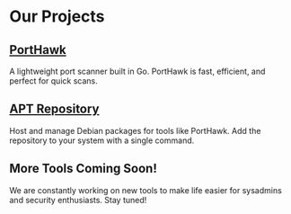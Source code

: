 # Our Projects

## [PortHawk](https://github.com/Krikas-Sec/PortHawk)
A lightweight port scanner built in Go. PortHawk is fast, efficient, and perfect for quick scans.

## [APT Repository](https://Krikas-Sec.github.io/apt-repo)
Host and manage Debian packages for tools like PortHawk. Add the repository to your system with a single command.

## More Tools Coming Soon!
We are constantly working on new tools to make life easier for sysadmins and security enthusiasts. Stay tuned!
